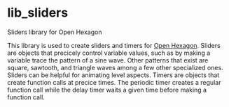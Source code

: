 # lib_sliders
Sliders library for Open Hexagon

This library is used to create sliders and timers for [Open Hexagon](https://github.com/SuperV1234/SSVOpenHexagon). Sliders are objects that precicely control variable values, such as by making a variable trace the pattern of a sine wave. Other patterns that exist are square, sawtooth, and triangle waves among a few other specialized ones. Sliders can be helpful for animating level aspects. Timers are objects that create function calls at precice times. The periodic timer creates a regular function call while the delay timer waits a given time before making a function call.